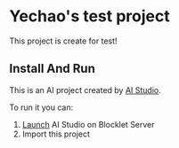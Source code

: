 # Yechao's test project

This project is create for test!

## Install And Run

This is an AI project created by [AI Studio](https://store.blocklet.dev/blocklets/z8iZpog7mcgcgBZzTiXJCWESvmnRrQmnd3XBB).

To run it you can:

1. [Launch](https://launcher.arcblock.io/app/?blocklet_meta_url=https%3A%2F%2Fstore.blocklet.dev%2Fapi%2Fblocklets%2Fz8iZpog7mcgcgBZzTiXJCWESvmnRrQmnd3XBB%2Fblocklet.json&locale=en&paymentMethod=xFdj7e5muWQyUvur&sessionId=9btigGO5FLxFwL2e) AI Studio on Blocklet Server
2. Import this project
  